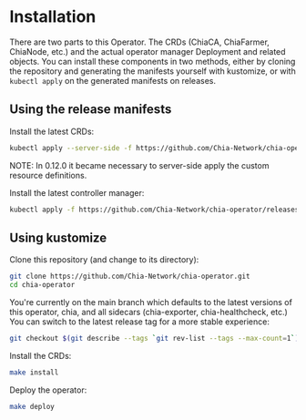 # Installation

There are two parts to this Operator. The CRDs (ChiaCA, ChiaFarmer, ChiaNode, etc.) and the actual operator manager Deployment and related objects. You can install these components in two methods, either by cloning the repository and generating the manifests yourself with kustomize, or with `kubectl apply` on the generated manifests on releases.

## Using the release manifests

Install the latest CRDs:

```bash
kubectl apply --server-side -f https://github.com/Chia-Network/chia-operator/releases/latest/download/crd.yaml
```

NOTE: In 0.12.0 it became necessary to server-side apply the custom resource definitions.

Install the latest controller manager:

```bash
kubectl apply -f https://github.com/Chia-Network/chia-operator/releases/latest/download/manager.yaml
```

## Using kustomize

Clone this repository (and change to its directory):

```bash
git clone https://github.com/Chia-Network/chia-operator.git
cd chia-operator
```

You're currently on the main branch which defaults to the latest versions of this operator, chia, and all sidecars (chia-exporter, chia-healthcheck, etc.) You can switch to the latest release tag for a more stable experience:

```bash
git checkout $(git describe --tags `git rev-list --tags --max-count=1`)
```

Install the CRDs:

```bash
make install
```

Deploy the operator:

```bash
make deploy
```
